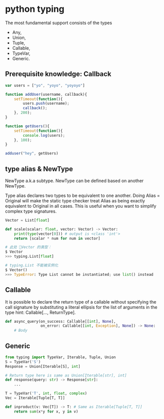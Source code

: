 # python typing

The most fundamental support consists of the types 
* Any, 
* Union, 
* Tuple, 
* Callable, 
* TypeVar, 
* Generic. 

## Prerequisite knowledge: Callback

```js
var users = ["yo", "yoyo", "yoyoyo"]

function addUser(username, callback){
    setTimeout(function(){
        users.push(username);
        callback();
    }, 200);
}

function getUsers(){
    setTimeout(function(){
        console.log(users);
    }, 100);
}

adduser("hey", getUsers)
```

## type alias & NewType

NewType a.k.a subtype. NewType can be defined based on another NewType.

Type alias declares two types to be equivalent to one another. Doing Alias = Original will make the static type checker treat Alias as being exactly equivalent to Original in all cases. This is useful when you want to simplify complex type signatures.


```python
Vector = List[float]

def scale(scalar: float, vector: Vector) -> Vector:
    print(type(vector[0])) # output is <class 'int'>
    return [scalar * num for num in vector]

# 此处 Vector 的类型：
$ Vector
>>> typing.List[float]

# typing.List 不能被实例化
$ Vector()
>>> TypeError: Type List cannot be instantiated; use list() instead
```

## Callable

It is possible to declare the return type of a callable without specifying the call signature by substituting a literal ellipsis for the list of arguments in the type hint: Callable[..., ReturnType].

```python
def async_query(on_success: Callable[[int], None],
                on_error: Callable[[int, Exception], None]) -> None:
    # Body
```

## Generic

```python
from typing import TypeVar, Iterable, Tuple, Union
S = TypeVar('S')
Response = Union[Iterable[S], int]

# Return type here is same as Union[Iterable[str], int]
def response(query: str) -> Response[str]:
    ...

T = TypeVar('T', int, float, complex)
Vec = Iterable[Tuple[T, T]]

def inproduct(v: Vec[T]) -> T: # Same as Iterable[Tuple[T, T]]
    return sum(x*y for x, y in v)
```